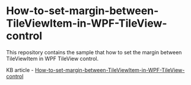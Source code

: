 # How-to-set-margin-between-TileViewItem-in-WPF-TileView-control
This repository contains the sample that how to set the margin between TileViewItem in WPF TileView control.

KB article - [How-to-set-margin-between-TileViewItem-in-WPF-TileView-control](https://www.syncfusion.com/kb/8840/how-to-set-margin-between-each-tileviewitem-in-tileviewcontrol)

